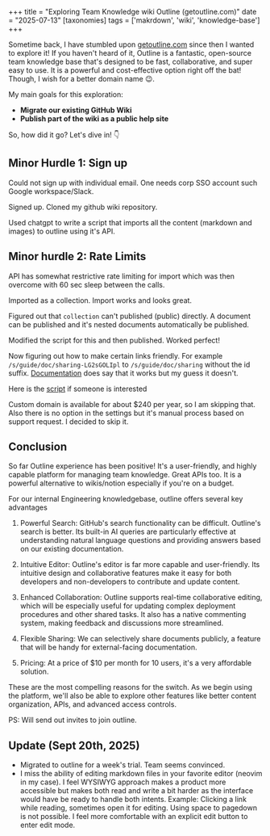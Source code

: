 +++
title = "Exploring Team Knowledge wiki Outline (getoutline.com)"
date = "2025-07-13"
[taxonomies]
tags = ['makrdown', 'wiki', 'knowledge-base']
+++

Sometime back, I have stumbled upon [getoutline.com](https://getoutline.com/) since then I wanted to explore it! If you haven't heard of it, Outline is a fantastic, open-source team knowledge base that's designed to be fast, collaborative, and super easy to use. It is a powerful and cost-effective option right off the bat! Though, I wish for a better domain name 😉.

My main goals for this exploration:

* **Migrate our existing GitHub Wiki**
* **Publish part of the wiki as a public help site**

So, how did it go? Let's dive in! 👇

## Minor Hurdle 1: Sign up

Could not sign up with individual email. One needs corp SSO account such Google workspace/Slack.

Signed up. Cloned my github wiki repository.

Used chatgpt to write a script that imports all the content (markdown and images) to outline using it's API.

## Minor hurdle 2: Rate Limits

API has somewhat restrictive rate limiting for import which was then overcome with 60 sec sleep between the calls.

Imported as a collection. Import works and looks great.

Figured out that `collection` can't published (public) directly. A document can be published and it's nested documents automatically be published.

Modified the script for this and then published. Worked perfect!

Now figuring out how to make certain links friendly. For example `/s/guide/doc/sharing-LG2sGOLIpl` to `/s/guide/doc/sharing` without the id suffix. [Documentation](https://docs.getoutline.com/s/guide/doc/sharing-LG2sGOLIpl) does say that it works but my guess it doesn't.

Here is the [script](https://gist.github.com/shon/247004a6bfbba47fe2cccbfcdf6fc394) if someone is interested

Custom domain is available for about $240 per year, so I am skipping that. Also there is no option in the settings but it's manual process based on support request. I decided to skip it.


## Conclusion
So far Outline experience has been positive! It's a user-friendly, and highly capable platform for managing team knowledge. Great APIs too. It is a powerful alternative to wikis/notion especially if you're on a budget.

For our internal Engineering knowledgebase, outline offers several key advantages

1. Powerful Search: GitHub's search functionality can be difficult. Outline's search is better. Its built-in AI queries are particularly effective at understanding natural language questions and providing answers based on our existing documentation.

2. Intuitive Editor: Outline's editor is far more capable and user-friendly. Its intuitive design and collaborative features make it easy for both developers and non-developers to contribute and update content.

3. Enhanced Collaboration: Outline supports real-time collaborative editing, which will be especially useful for updating complex deployment procedures and other shared tasks. It also has a native commenting system, making feedback and discussions more streamlined.

4. Flexible Sharing: We can selectively share documents publicly, a feature that will be handy for external-facing documentation.

5. Pricing: At a price of $10 per month for 10 users, it's a very affordable solution.

These are the most compelling reasons for the switch. As we begin using the platform, we'll also be able to explore other features like better content organization, APIs, and advanced access controls.

PS: Will send out invites to join outline.


## Update (Sept 20th, 2025)
- Migrated to outline for a week's trial. Team seems convinced.
- I miss the ability of editing markdown files in your favorite editor (neovim in my case).
I feel WYSIWYG approach makes a product more accessible but makes both read and write a bit harder as the interface would have be ready to handle both intents. 
Example: Clicking a link while reading, sometimes open it for editing. Using space to pagedown is not possible. I feel more comfortable with an explicit edit button to enter edit mode.

